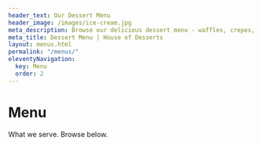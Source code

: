 ```yaml
---
header_text: Our Dessert Menu
header_image: /images/ice-cream.jpg
meta_description: Browse our delicious dessert menu - waffles, crepes, sundaes, milkshakes and more!
meta_title: Dessert Menu | House of Desserts
layout: menus.html
permalink: "/menus/"
eleventyNavigation:
  key: Menu
  order: 2
---
```


# Menu

What we serve. Browse below.
